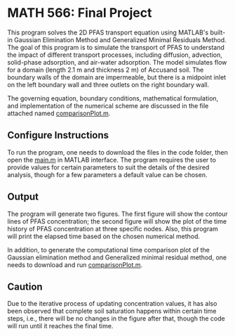 # MATH 566: Final Project

This program solves the 2D PFAS transport equation using MATLAB's built-in Gaussian Elimination Method and Generalized Minimal Residuals Method. The goal of this program is to simulate the transport of PFAS to understand the impact of different transport processes, including diffusion, advection, solid-phase adsorption, and air-water adsorption. The model simulates flow for a domain (length 2.1 m and thickness 2 m) of Accusand soil. The boundary walls of the domain are impermeable, but there is a midpoint inlet on the left boundary wall and three outlets on the right boundary wall.

The governing equation, boundary conditions, mathematical formulation, and implementation of the numerical scheme are discussed in the file attached named [comparisonPlot.m](./comparisonPlot.m).

## Configure Instructions
To run the program, one needs to download the files in the code folder, then open the [main.m](./main.m) in MATLAB interface. The program requires the user to provide values for certain parameters to suit the details of the desired analysis, though for a few parameters a default value can be chosen.

## Output
The program will generate two figures. The first figure will show the contour lines of PFAS concentration; the second figure will show the plot of the time history of PFAS concentration at three specific nodes. Also, this program will print the elapsed time based on the chosen numerical method. 

In addition, to generate the computational time comparison plot of the Gaussian elimination method and Generalized minimal residual method, one needs to download and run [comparisonPlot.m](./comparisonPlot.m).

## Caution
Due to the iterative process of updating concentration values, it has also been observed that complete soil saturation happens within certain time steps, i.e., there will be no changes in the figure after that, though the code will run until it reaches the final time.
